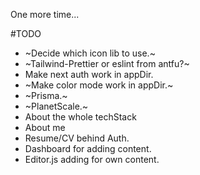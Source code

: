 One more time...

#TODO

- ~Decide which icon lib to use.~
- ~Tailwind-Prettier or eslint from antfu?~
- Make next auth work in appDir.
- ~Make color mode work in appDir.~
- ~Prisma.~
- ~PlanetScale.~
- About the whole techStack
- About me
- Resume/CV behind Auth.
- Dashboard for adding content.
- Editor.js adding for own content.
